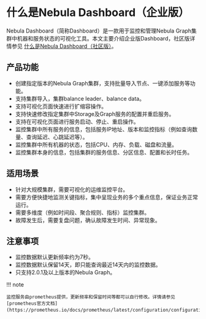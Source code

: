 # 什么是Nebula Dashboard（企业版）

Nebula Dashboard（简称Dashboard）是一款用于监控和管理Nebula Graph集群中机器和服务状态的可视化工具。本文主要介绍企业版Dashboard，社区版详情参见 [什么是Nebula Dashboard（社区版）](../nebula-dashboard/1.what-is-dashboard.md)。

## 产品功能

- 创建指定版本的Nebula Graph集群，支持批量导入节点、一键添加服务等功能。
- 支持集群导入，集群balance leader、balance data。
- 支持可视化页面快速进行扩缩容操作。
- 支持快速修改指定集群中Storage及Graph服务的配置并重启服务。
- 支持在可视化页面进行服务启动、停止、重启操作。
- 监控集群中所有服务的信息，包括服务IP地址、版本和监控指标（例如查询数量、查询延迟、心跳延迟等）。
- 监控集群中所有机器的状态，包括CPU、内存、负载、磁盘和流量。
- 监控集群本身的信息，包括集群的服务信息、分区信息、配置和长时任务。

## 适用场景

- 针对大规模集群，需要可视化的运维监控平台。
- 需要方便快捷地监测关键指标，集中呈现业务的多个重点信息，保证业务正常运行。
- 需要多维度（例如时间段、聚合规则、指标）监控集群。
- 故障发生后，需要复盘问题，确认故障发生时间、异常现象。

## 注意事项

- 监控数据默认更新频率约为7秒。
- 监控数据默认保留14天，即只能查询最近14天内的监控数据。
- 只支持2.0.1及以上版本的Nebula Graph。

!!! note

    监控服务由prometheus提供，更新频率和保留时间等都可以自行修改。详情请参见[prometheus官方文档](https://prometheus.io/docs/prometheus/latest/configuration/configuration/)。
